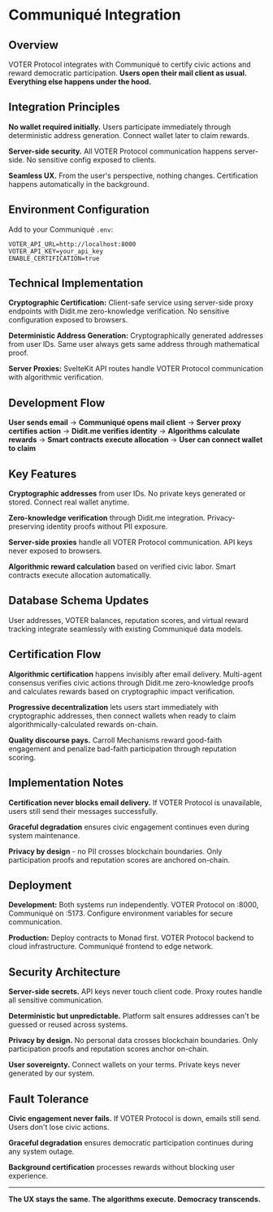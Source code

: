 # Communiqué Integration

## Overview

VOTER Protocol integrates with Communiqué to certify civic actions and reward democratic participation. **Users open their mail client as usual. Everything else happens under the hood.**

## Integration Principles

**No wallet required initially.** Users participate immediately through deterministic address generation. Connect wallet later to claim rewards.

**Server-side security.** All VOTER Protocol communication happens server-side. No sensitive config exposed to clients.

**Seamless UX.** From the user's perspective, nothing changes. Certification happens automatically in the background.

## Environment Configuration

Add to your Communiqué `.env`:

```env
VOTER_API_URL=http://localhost:8000
VOTER_API_KEY=your_api_key
ENABLE_CERTIFICATION=true
```

## Technical Implementation

**Cryptographic Certification:** Client-safe service using server-side proxy endpoints with Didit.me zero-knowledge verification. No sensitive configuration exposed to browsers.

**Deterministic Address Generation:** Cryptographically generated addresses from user IDs. Same user always gets same address through mathematical proof.

**Server Proxies:** SvelteKit API routes handle VOTER Protocol communication with algorithmic verification.

## Development Flow

**User sends email** → **Communiqué opens mail client** → **Server proxy certifies action** → **Didit.me verifies identity** → **Algorithms calculate rewards** → **Smart contracts execute allocation** → **User can connect wallet to claim**

## Key Features

**Cryptographic addresses** from user IDs. No private keys generated or stored. Connect real wallet anytime.

**Zero-knowledge verification** through Didit.me integration. Privacy-preserving identity proofs without PII exposure.

**Server-side proxies** handle all VOTER Protocol communication. API keys never exposed to browsers.

**Algorithmic reward calculation** based on verified civic labor. Smart contracts execute allocation automatically.

## Database Schema Updates

User addresses, VOTER balances, reputation scores, and virtual reward tracking integrate seamlessly with existing Communiqué data models.

## Certification Flow

**Algorithmic certification** happens invisibly after email delivery. Multi-agent consensus verifies civic actions through Didit.me zero-knowledge proofs and calculates rewards based on cryptographic impact verification.

**Progressive decentralization** lets users start immediately with cryptographic addresses, then connect wallets when ready to claim algorithmically-calculated rewards on-chain.

**Quality discourse pays.** Carroll Mechanisms reward good-faith engagement and penalize bad-faith participation through reputation scoring.

## Implementation Notes

**Certification never blocks email delivery.** If VOTER Protocol is unavailable, users still send their messages successfully.

**Graceful degradation** ensures civic engagement continues even during system maintenance.

**Privacy by design** - no PII crosses blockchain boundaries. Only participation proofs and reputation scores are anchored on-chain.

## Deployment

**Development:** Both systems run independently. VOTER Protocol on :8000, Communiqué on :5173. Configure environment variables for secure communication.

**Production:** Deploy contracts to Monad first. VOTER Protocol backend to cloud infrastructure. Communiqué frontend to edge network.

## Security Architecture

**Server-side secrets.** API keys never touch client code. Proxy routes handle all sensitive communication.

**Deterministic but unpredictable.** Platform salt ensures addresses can't be guessed or reused across systems.

**Privacy by design.** No personal data crosses blockchain boundaries. Only participation proofs and reputation scores anchor on-chain.

**User sovereignty.** Connect wallets on your terms. Private keys never generated by our system.

## Fault Tolerance

**Civic engagement never fails.** If VOTER Protocol is down, emails still send. Users don't lose civic actions.

**Graceful degradation** ensures democratic participation continues during any system outage.

**Background certification** processes rewards without blocking user experience.

---

**The UX stays the same. The algorithms execute. Democracy transcends.**
